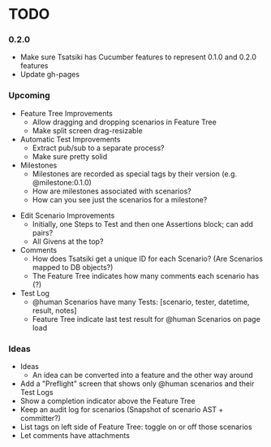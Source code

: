 # TODO

### 0.2.0

 - Make sure Tsatsiki has Cucumber features to represent 0.1.0 and 0.2.0 features
 - Update gh-pages

### Upcoming

 * Feature Tree Improvements
    - Allow dragging and dropping scenarios in Feature Tree
    - Make split screen drag-resizable
 * Automatic Test Improvements
    - Extract pub/sub to a separate process?
    - Make sure pretty solid
 * Milestones
    - Milestones are recorded as special tags by their version (e.g. @milestone:0.1.0)
    - How are milestones associated with scenarios?
    - How can you see just the scenarios for a milestone?
 - Edit Scenario Improvements
    - Initially, one Steps to Test and then one Assertions block; can add pairs?
    - All Givens at the top?
 - Comments
    - How does Tsatsiki get a unique ID for each Scenario? (Are Scenarios mapped to DB objects?)
    - The Feature Tree indicates how many comments each scenario has (?)
 - Test Log
   - @human Scenarios have many Tests: [scenario, tester, datetime, result, notes]
   - Feature Tree indicate last test result for @human Scenarios on page load

### Ideas

 - Ideas
    - An idea can be converted into a feature and the other way around
 - Add a "Preflight" screen that shows only @human scenarios and their Test Logs
 - Show a completion indicator above the Feature Tree
 - Keep an audit log for scenarios (Snapshot of scenario AST + committer?)
 - List tags on left side of Feature Tree: toggle on or off those scenarios
 - Let comments have attachments
